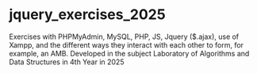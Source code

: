 # jquery_exercises_2025
Exercises with PHPMyAdmin, MySQL, PHP, JS, Jquery ($.ajax), use of Xampp, and the different ways they interact with each other to form, for example, an AMB. Developed in the subject Laboratory of Algorithms and Data Structures in 4th Year in 2025
